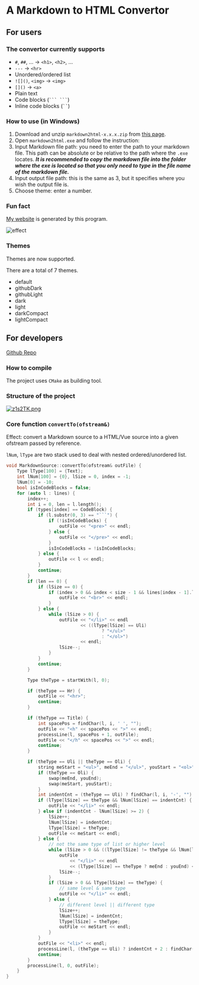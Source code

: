 # A Markdown to HTML Convertor

## For users

### The convertor currently supports

- `#`, `##`, ... -> `<h1>`, `<h2>`, ...
- `---` -> `<hr>`
- Unordered/ordered list
- `![]()`, `<img>` -> `<img>`
- `[]()` -> `<a>`
- Plain text
- Code blocks (` ``` ``` `)
- Inline code blocks (` `` `)

### How to use (in Windows)

1. Download and unzip `markdown2html-x.x.x.zip` from [this page](https://github.com/zijunhz/markdown2html/releases/latest).
2. Open `markdown2html.exe` and follow the instruction:
3. Input Markdown file path: you need to enter the path to your markdown file. This path can be absolute or be relative to the path where the `.exe` locates. ***It is recommended to copy the markdown file into the folder where the exe is located so that you only need to type in the file name of the markdown file.***
4. Input output file path: this is the same as 3, but it specifies where you wish the output file is.
5. Choose theme: enter a number.

### Fun fact

[My website](https://zpatronus.top) is generated by this program.

![effect](https://media.githubusercontent.com/media/zpatronus/markdown2html/main/docs/Screenshot%202022-08-09%20030738.png)

### Themes

Themes are now supported.

There are a total of 7 themes.

- default
- githubDark
- githubLight
- dark
- light
- darkCompact
- lightCompact

## For developers

[Github Repo](https://github.com/zijunhz/markdown2html)

### How to compile

The project uses `CMake` as building tool.

### Structure of the project

[![z1s2TK.png](https://s1.ax1x.com/2022/11/22/z1s2TK.png)](https://imgse.com/i/z1s2TK)

### Core function `convertTo(ofstream&)`

Effect: convert a Markdown source to a HTML/Vue source into a given ofstream passed by reference.

`lNum`, `lType` are two stack used to deal with nested ordered/unordered list.

```cpp
void MarkdownSource::convertTo(ofstream& outFile) {
    Type lType[100] = {Text};
    int lNum[100] = {0}, lSize = 0, index = -1;
    lNum[0] = -10;
    bool isInCodeBlocks = false;
    for (auto l : lines) {
        index++;
        int i = 0, len = l.length();
        if (types[index] == CodeBlock) {
            if (l.substr(0, 3) == "```") {
                if (!isInCodeBlocks) {
                    outFile << "<pre>" << endl;
                } else {
                    outFile << "</pre>" << endl;
                }
                isInCodeBlocks = !isInCodeBlocks;
            } else {
                outFile << l << endl;
            }
            continue;
        }
        if (len == 0) {
            if (lSize == 0) {
                if (index > 0 && index < size - 1 && lines[index - 1].length() > 0 && lines[index + 1].length() > 0 && startWith(lines[index - 1], 0) == Text && startWith(lines[index + 1], 0) == Text) {
                    outFile << "<br>" << endl;
                }
            } else {
                while (lSize > 0) {
                    outFile << "</li>" << endl
                            << ((lType[lSize] == Uli)
                                    ? "</ul>"
                                    : "</ol>")
                            << endl;
                    lSize--;
                }
            }
            continue;
        }

        Type theType = startWith(l, 0);

        if (theType == Hr) {
            outFile << "<hr>";
            continue;
        }

        if (theType == Title) {
            int spacePos = findChar(l, i, ' ', "");
            outFile << "<h" << spacePos << ">" << endl;
            processLine(l, spacePos + 1, outFile);
            outFile << "</h" << spacePos << ">" << endl;
            continue;
        }

        if (theType == Uli || theType == Oli) {
            string meStart = "<ul>", meEnd = "</ul>", youStart = "<ol>", youEnd = "</ol>";
            if (theType == Oli) {
                swap(meEnd, youEnd);
                swap(meStart, youStart);
            }
            int indentCnt = (theType == Uli) ? findChar(l, i, '-', "") : findDigit(l, i);
            if (lType[lSize] == theType && lNum[lSize] == indentCnt) {
                outFile << "</li>" << endl;
            } else if (indentCnt - lNum[lSize] >= 2) {
                lSize++;
                lNum[lSize] = indentCnt;
                lType[lSize] = theType;
                outFile << meStart << endl;
            } else {
                // not the same type of list or higher level
                while (lSize > 0 && ((lType[lSize] != theType && lNum[lSize] == indentCnt) || lNum[lSize] - indentCnt >= 2)) {
                    outFile
                        << "</li>" << endl
                        << (lType[lSize] == theType ? meEnd : youEnd) << endl;
                    lSize--;
                }
                if (lSize > 0 && lType[lSize] == theType) {
                    // same level & same type
                    outFile << "</li>" << endl;
                } else {
                    // different level || different type
                    lSize++;
                    lNum[lSize] = indentCnt;
                    lType[lSize] = theType;
                    outFile << meStart << endl;
                }
            }
            outFile << "<li>" << endl;
            processLine(l, (theType == Uli) ? indentCnt + 2 : findChar(l, indentCnt, '.', "") + 2, outFile);
            continue;
        }
        processLine(l, 0, outFile);
    }
}
```
